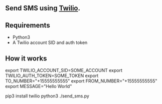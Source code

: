 Send SMS using [Twilio](https://www.twilio.com/en-us).
-----

Requirements
-----

* Python3
* A Twilio account SID and auth token

How it works
-----

export TWILIO_ACCOUNT_SID=SOME_ACCOUNT
export TWILIO_AUTH_TOKEN=SOME_TOKEN
export TO_NUMBER="+15555555555"
export FROM_NUMBER="+15555555555"
export MESSAGE="Hello World"

pip3 install twilio
python3 ./send_sms.py
